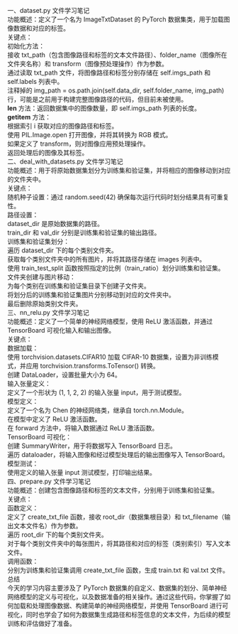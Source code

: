 一、dataset.py 文件学习笔记  
功能概述：定义了一个名为 ImageTxtDataset 的 PyTorch 数据集类，用于加载图像数据和对应的标签。  
关键点：  
初始化方法：  
接收 txt_path（包含图像路径和标签的文本文件路径）、folder_name（图像所在文件夹名称）和 transform（图像预处理操作）作为参数。  
通过读取 txt_path 文件，将图像路径和标签分别存储在 self.imgs_path 和 self.labels 列表中。  
注释掉的 img_path = os.path.join(self.data_dir, self.folder_name, img_path) 行，可能是之前用于构建完整图像路径的代码，但目前未被使用。  
__len__ 方法：返回数据集中的图像数量，即 self.imgs_path 列表的长度。  
__getitem__ 方法：  
根据索引 i 获取对应的图像路径和标签。  
使用 PIL.Image.open 打开图像，并将其转换为 RGB 模式。  
如果定义了 transform，则对图像应用预处理操作。  
返回处理后的图像及其标签。  
二、deal_with_datasets.py 文件学习笔记  
功能概述：用于将原始数据集划分为训练集和验证集，并将相应的图像移动到对应的文件夹中。  
关键点：  
随机种子设置：通过 random.seed(42) 确保每次运行代码时划分结果具有可重复性。  
路径设置：  
dataset_dir 是原始数据集的路径。  
train_dir 和 val_dir 分别是训练集和验证集的输出路径。  
训练集和验证集划分：  
遍历 dataset_dir 下的每个类别文件夹。  
获取每个类别文件夹中的所有图片，并将其路径存储在 images 列表中。  
使用 train_test_split 函数按照指定的比例（train_ratio）划分训练集和验证集。  
文件夹创建与图片移动：  
为每个类别在训练集和验证集目录下创建子文件夹。  
将划分后的训练集和验证集图片分别移动到对应的文件夹中。  
最后删除原始类别文件夹。  
三、nn_relu.py 文件学习笔记  
功能概述：定义了一个简单的神经网络模型，使用 ReLU 激活函数，并通过 TensorBoard 可视化输入和输出图像。  
关键点：  
数据加载：  
使用 torchvision.datasets.CIFAR10 加载 CIFAR-10 数据集，设置为非训练模式，并应用 torchvision.transforms.ToTensor() 转换。  
创建 DataLoader，设置批量大小为 64。  
输入张量定义：  
定义了一个形状为 (1, 1, 2, 2) 的输入张量 input，用于测试模型。  
模型定义：  
定义了一个名为 Chen 的神经网络类，继承自 torch.nn.Module。  
在模型中定义了 ReLU 激活函数。  
在 forward 方法中，将输入数据通过 ReLU 激活函数。  
TensorBoard 可视化：  
创建 SummaryWriter，用于将数据写入 TensorBoard 日志。  
遍历 dataloader，将输入图像和经过模型处理后的输出图像写入 TensorBoard。  
模型测试：  
使用定义的输入张量 input 测试模型，打印输出结果。  
四、prepare.py 文件学习笔记  
功能概述：创建包含图像路径和标签的文本文件，分别用于训练集和验证集。  
关键点：  
函数定义：  
定义了 create_txt_file 函数，接收 root_dir（数据集根目录）和 txt_filename（输出文本文件名）作为参数。  
遍历 root_dir 下的每个类别文件夹。  
对于每个类别文件夹中的每张图片，将其路径和对应的标签（类别索引）写入文本文件。  
调用函数：  
分别为训练集和验证集调用 create_txt_file 函数，生成 train.txt 和 val.txt 文件。  
总结  
今天的学习内容主要涉及了 PyTorch 数据集的自定义、数据集的划分、简单神经网络模型的定义与可视化，以及数据准备的相关操作。通过这些代码，你掌握了如何加载和处理图像数据、构建简单的神经网络模型，并使用 TensorBoard 进行可视化，同时也学会了如何为数据集生成路径和标签信息的文本文件，为后续的模型训练和评估做好了准备。  